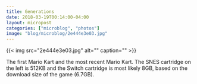 ```yaml
---
title: Generations
date: 2018-03-19T00:14:00-04:00
layout: micropost
categories: ["microblog", "photos"]
image: "blog/microblog/2e444e3e03.jpg"
---
```


{{< img src="2e444e3e03.jpg" alt="" caption="" >}}



The first Mario Kart and the most recent Mario Kart. The SNES cartridge on the left is 512KB and the Switch cartridge is most likely 8GB, based on the download size of the game (6.7GB).


